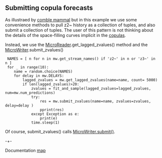 ## Submitting copula forecasts

As illustraed by [comble mammal](https://github.com/microprediction/microprediction/blob/master/submission_examples_copulas/comble_mammal.py) but
in this example we use some convenience methods to pull z2~ history as a collection of tuples, and also submit
a collection of tuples. The user of this pattern is not thinking about the 
details of the space-filling curves implicit in the [copulas](https://microprediction.github.io/microprediction/). 

Instead, we use the [MicroReader](https://github.com/microprediction/microprediction/blob/master/microprediction/reader.py).get_lagged_zvalues() method
and the [MicroWriter](https://github.com/microprediction/microprediction/blob/master/microprediction/writer.py).submit_zvalues()

     NAMES = [ n for n in mw.get_stream_names() if 'z2~' in n or 'z3~' in n ]
     for _ in range(10):
        name = random.choice(NAMES)
        for delay in mw.DELAYS:
            lagged_zvalues = mw.get_lagged_zvalues(name=name, count= 5000)
            if len(lagged_zvalues)>20:
                zvalues = fit_and_sample(lagged_zvalues=lagged_zvalues, num=mw.num_predictions)
                try:
                    res = mw.submit_zvalues(name=name, zvalues=zvalues, delay=delay )
                    pprint(res)
                except Exception as e:
                    print(e)
                time.sleep(1)

Of course, submit_zvalues() calls [MicroWriter.submit()](https://github.com/microprediction/microprediction/blob/master/microprediction/writer.py).


-+-

Documentation [map](https://microprediction.github.io/microprediction/map.html)
